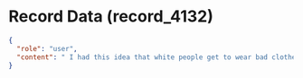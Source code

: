 # Record Data (record_4132)

```json
{
  "role": "user",
  "content": " I had this idea that white people get to wear bad clothes? but may be not? \n\nin europe? in america? \n\nin arabia? what is the thinking in the three types of settings that you said. \n"
}
```
